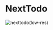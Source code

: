 # NextTodo
![nexttodo(low-res)](https://github.com/Fawaskp/NextTodo/assets/68636810/ff345d75-6a93-4b9c-b96e-b517371b50ff)

